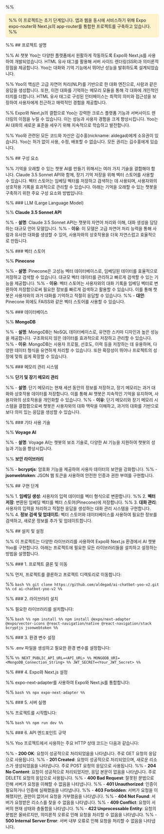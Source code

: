 %% <div style="background-color: #FFF3CD; padding: 10px; border-radius: 5px;">
%% 이 프로젝트는 초기 단계입니다. 앱과 웹을 동시에 서비스하기 위해 Expo expo-router와 Next.js의 app-router를 통합한 프로젝트를 구축하고 있습니다.
%% </div>

%% ## 프로젝트 설명

%% AI 챗봇 Yoo는 다양한 플랫폼에서 원활하게 작동하도록 Expo와 Next.js를 사용하여 개발되었습니다. HTML 유사 태그를 활용해 서버 사이드 렌더링(SSR)과 의미론적 장점을 제공합니다. Yoo는 대화와 기억 기능에서 뛰어난 성능을 발휘하도록 설계되었습니다.

%% Yoo의 핵심은 고급 자연어 처리(NLP)를 기반으로 한 대화 엔진으로, 사람과 같은 응답을 생성합니다. 또한, 이전 대화를 기억하는 메모리 모듈을 통해 각 대화에 개인적인 터치를 더합니다. HTML 유사 태그로 구성된 인터페이스는 최적의 의미와 접근성을 보장하여 사용자에게 친근하고 매력적인 경험을 제공합니다.

%% Expo와 Next.js의 결합으로 Yoo는 강력한 크로스 플랫폼 기능과 서버사이드 렌더링의 이점을 누릴 수 있습니다. 이는 성능과 사용자 경험을 크게 향상시킵니다. Yoo는 AI 대화의 새로운 표준을 세우기 위해 지속적으로 학습하고 발전합니다.

%% Yoo와 관련된 모든 코드와 자산은 김수홍(nickname: aldegad)에게 소유권이 있습니다. Yoo는 허가 없이 사용, 수정, 배포할 수 없습니다. 모든 권리는 김수홍에게 있습니다.

%% ## 구성 요소

%% 기억을 오래할 수 있는 챗봇 AI를 만들기 위해서는 여러 가지 기술을 결합해야 합니다. Claude 3.5 Sonnet API와 함께, 장기 기억 저장을 위해 벡터 스토어를 사용할 수 있습니다. 벡터 스토어는 임베딩 벡터를 저장하고 검색하는 데 사용되며, 사용자와의 상호작용 기록을 효과적으로 관리할 수 있습니다. 아래는 기억을 오래할 수 있는 챗봇을 구축하기 위한 주요 구성 요소와 방법입니다:

%% ### LLM (Large Language Model)

%% **Claude 3.5 Sonnet API**

%% - **설명**: Claude 3.5 Sonnet API는 챗봇의 자연어 처리와 이해, 대화 생성을 담당하는 대규모 언어 모델입니다.
%% - **이유**: 이 모델은 고급 자연어 처리 능력을 통해 사람과 유사한 대화를 생성할 수 있어, 사용자와의 상호작용을 더욱 자연스럽고 효율적으로 만듭니다.

%% ### 벡터 스토어

%% **Pinecone**

%% - **설명**: Pinecone은 고성능 벡터 데이터베이스로, 임베딩된 데이터를 효율적으로 저장하고 검색할 수 있습니다. 대규모 벡터 데이터를 관리하고 빠르게 검색할 수 있는 기능을 제공합니다.
%% - **이유**: 벡터 스토어는 사용자와의 대화 기록을 임베딩 벡터로 변환하여 저장함으로써 필요한 정보를 빠르게 검색하고 활용할 수 있습니다. 이를 통해 챗봇은 사용자와의 과거 대화를 기억하고 적절히 응답할 수 있습니다.
%% - **대안**: Pinecone 외에도 FAISS와 같은 벡터 스토어를 사용할 수 있습니다.

%% ### 데이터베이스

%% **MongoDB**

%% - **설명**: MongoDB는 NoSQL 데이터베이스로, 유연한 스키마 디자인과 높은 성능을 제공합니다. 구조화되지 않은 데이터를 효과적으로 저장하고 관리할 수 있습니다.
%% - **이유**: MongoDB는 사용자 프로필, 선호도, 이력 등을 저장하는 데 유용하며, 다양한 데이터 형식을 유연하게 처리할 수 있습니다. 또한 확장성이 뛰어나 프로젝트의 성장에 맞춰 쉽게 확장할 수 있습니다.

%% ### 메모리 관리 시스템

%% **단기 및 장기 메모리 관리**

%% - **설명**: 단기 메모리는 현재 세션 동안의 정보를 저장하고, 장기 메모리는 과거 대화와 상호작용 데이터를 저장합니다. 이를 통해 AI 챗봇은 지속적인 기억을 유지하며, 사용자와의 상호작용을 개인화할 수 있습니다.
%% - **이유**: 단기 메모리와 장기 메모리 시스템을 결합함으로써 챗봇은 사용자와의 대화 맥락을 이해하고, 과거의 대화를 기반으로 보다 의미 있는 응답을 생성할 수 있습니다.

%% ### 기타 사용 기술

%% **Voyage AI**

%% - **설명**: Voyage AI는 챗봇의 보조 기술로, 다양한 AI 기능을 지원하여 챗봇의 성능과 기능을 향상시킵니다.

%% **보안 라이브러리**

%% - **bcryptjs**: 암호화 기능을 제공하여 사용자 데이터의 보안을 강화합니다.
%% - **jsonwebtoken**: JSON 웹 토큰을 사용하여 안전한 인증과 권한 부여를 구현합니다.

%% ## 구현 단계

%% 1. **임베딩 생성**: 사용자의 입력 데이터를 벡터 형식으로 변환합니다.
%% 2. **벡터 저장**: 변환된 임베딩 벡터를 벡터 스토어(Pinecone)에 저장합니다.
%% 3. **대화 관리**: 사용자의 입력을 처리하고 적절한 응답을 생성하는 대화 관리 시스템을 구현합니다.
%% 4. **정보 검색 및 업데이트**: 벡터 스토어와 데이터베이스를 사용하여 필요한 정보를 검색하고, 새로운 정보를 추가 및 업데이트합니다.

%% ## 설치 및 설정

%% 이 프로젝트는 다양한 라이브러리를 사용하여 Expo와 Next.js 환경에서 AI 챗봇 Yoo를 구현합니다. 아래는 프로젝트에 필요한 모든 라이브러리들을 설치하고 설정하는 방법을 설명합니다.

%% ### 1. 프로젝트 클론 및 이동

%% 먼저, 프로젝트를 클론하고 프로젝트 디렉토리로 이동합니다:

%% ```bash
%% git clone https://github.com/aldegad/ai-chatbot-yoo-v2.git
%% cd ai-chatbot-yoo-v2
%% ```

%% ### 2. 라이브러리 설치

%% 필요한 라이브러리를 설치합니다:

%% ```bash
%% npm install
%% npm install @expo/next-adapter @expo/vector-icons @react-navigation/native @react-navigation/stack bcryptjs jsonwebtoken
%% ```

%% ### 3. 환경 변수 설정

%% .env 파일을 생성하고 필요한 환경 변수를 설정합니다:

%% ```
%% NEXT_PUBLIC_API_URL=<API_URL>
%% MONGODB_URI=<MongoDB_Connection_String>
%% JWT_SECRET=<Your_JWT_Secret>
%% ```

%% ### 4. Expo와 Next.js 설정

%% expo-next-adapter를 사용하여 Expo와 Next.js를 통합합니다:

%% ```bash
%% npx expo-next-adapter
%% ```

%% ### 5. 서버 실행

%% 프로젝트를 시작합니다:

%% ```bash
%% npm run dev
%% ```

%% ### 6. API 엔드포인트 규약

%% Yoo 프로젝트에서 사용하는 주요 HTTP 상태 코드는 다음과 같습니다:

%% - **200 OK**: 요청이 성공적으로 처리되었음을 나타냅니다. 주로 GET 요청의 응답으로 사용됩니다.
%% - **201 Created**: 요청이 성공적으로 처리되었으며, 새로운 리소스가 생성되었음을 나타냅니다. 주로 POST 요청의 응답으로 사용됩니다.
%% - **204 No Content**: 요청이 성공적으로 처리되었지만, 응답 본문이 없음을 나타냅니다. 주로 DELETE 요청의 응답으로 사용됩니다.
%% - **400 Bad Request**: 잘못된 문법으로 인해 서버가 요청을 이해할 수 없음을 나타냅니다.
%% - **401 Unauthorized**: 인증이 필요하거나 인증에 실패했음을 나타냅니다.
%% - **403 Forbidden**: 서버가 요청을 이해했지만, 권한이 없어서 요청을 거부했음을 나타냅니다.
%% - **404 Not Found**: 서버가 요청받은 리소스를 찾을 수 없음을 나타냅니다.
%% - **409 Conflict**: 요청이 서버의 현재 상태와 충돌함을 나타냅니다.
%% - **422 Unprocessable Entity**: 요청의 문법은 올바르지만, 의미론적 오류로 인해 요청을 처리할 수 없음을 나타냅니다.
%% - **500 Internal Server Error**: 서버 내부 오류로 인해 요청을 처리할 수 없음을 나타냅니다.
